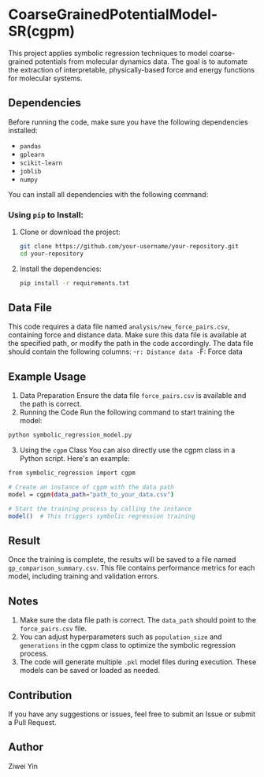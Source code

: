 # CoarseGrainedPotentialModel-SR(cgpm)
This project applies symbolic regression techniques to model coarse-grained potentials from molecular dynamics data. The goal is to automate the extraction of interpretable, physically-based force and energy functions for molecular systems.

## Dependencies

Before running the code, make sure you have the following dependencies installed:

- `pandas`
- `gplearn`
- `scikit-learn`
- `joblib`
- `numpy`

You can install all dependencies with the following command:
### Using `pip` to Install:

1. Clone or download the project:
    ```bash
    git clone https://github.com/your-username/your-repository.git
    cd your-repository
    ```

2. Install the dependencies:
    ```bash
    pip install -r requirements.txt
    ```

## Data File
This code requires a data file named `analysis/new_force_pairs.csv`, containing force and distance data. Make sure this data file is available at the specified path, or modify the path in the code accordingly.
The data file should contain the following columns:
-`r: Distance data
-`F: Force data

## Example Usage
1. Data Preparation
Ensure the data file `force_pairs.csv` is available and the path is correct.
2. Running the Code
Run the following command to start training the model:
```bash
python symbolic_regression_model.py
```
3. Using the `cgpm` Class
You can also directly use the cgpm class in a Python script. Here's an example:
```bash
from symbolic_regression import cgpm

# Create an instance of cgpm with the data path
model = cgpm(data_path="path_to_your_data.csv")

# Start the training process by calling the instance
model()  # This triggers symbolic regression training
```

## Result
Once the training is complete, the results will be saved to a file named `gp_comparison_summary.csv`. This file contains performance metrics for each model, including training and validation errors.

## Notes
1. Make sure the data file path is correct. The `data_path` should point to the `force_pairs.csv` file.
2. You can adjust hyperparameters such as `population_size` and `generations` in the cgpm class to optimize the symbolic regression process.
3. The code will generate multiple `.pkl` model files during execution. These models can be saved or loaded as needed.

## Contribution
If you have any suggestions or issues, feel free to submit an Issue or submit a Pull Request.

## Author
Ziwei Yin
